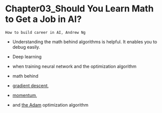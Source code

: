 # Chapter03_Should You Learn Math to Get a Job in AI?
    How to build career in AI, Andrew Ng 

- Understanding the math behind algorithms is helpful. It enables you to debug easily.

- Deep learning 
- when training neural network and the optimization algorithm 
- math behind 
- [gradient descent](https://www.coursera.org/lecture/neural-networks-deep-learning/gradient-descent-A0tBd), 
- [momentum](https://www.coursera.org/lecture/deep-neural-network/gradient-descent-with-momentum-y0m1f), 
- and [the Adam](https://www.coursera.org/lecture/deep-neural-network/adam-optimization-algorithm-w9VCZ) optimization algorithm 
